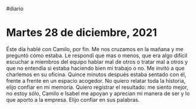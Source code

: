 #diario
# Martes 28 de diciembre, 2021

Éste día hablé con Camilo, por fin. Me nos cruzamos en la mañana y me preguntó cómo estaba. Le respondí que mas o menos, que era algo difícil escuchar a miembros del equipo hablar mal de otros o tratar mal a otros y que no entendía si estaba haciendo bien mi trabajo o no. Me invitó a que charlemos en su oficina. Quince minutos después estaba sentado con él, frente a frente en un espacio acogedor. No quiero relatar toda la historia, elijo confiar en mi memoria. Quiero registrar el resultado: me siento mejor, no estoy sólo, Camilo e Isabel me apoyan y aprecian mi manera de ser y lo que aporto a la empresa. Elijo confiar en sus palabras.
